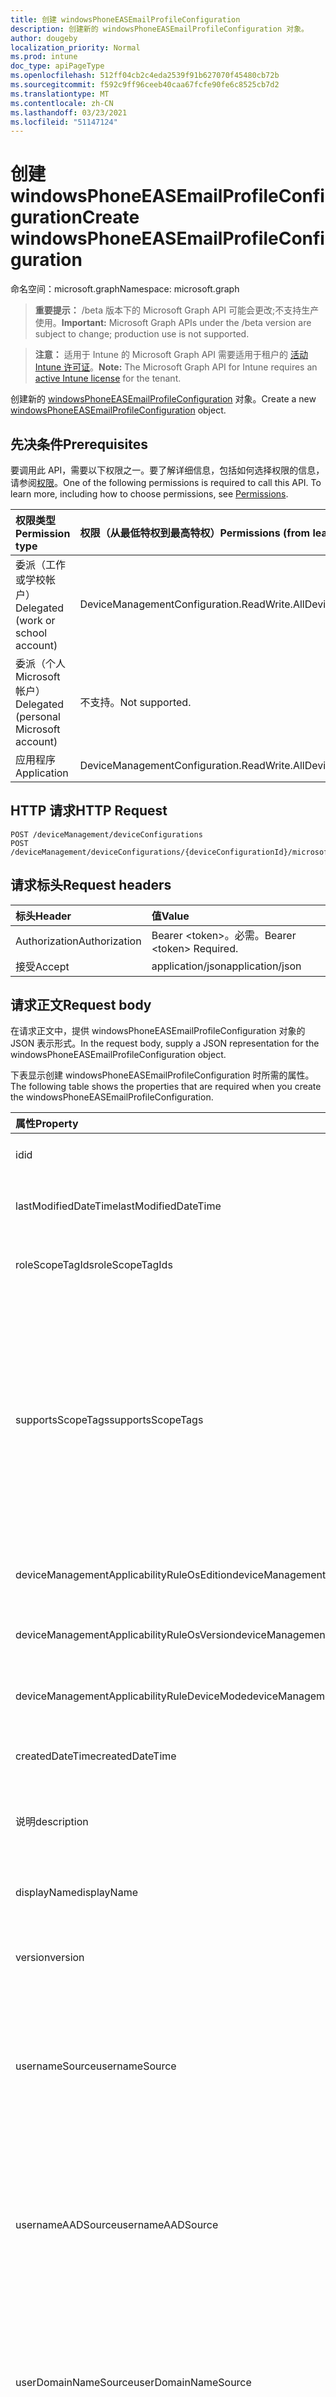```yaml
---
title: 创建 windowsPhoneEASEmailProfileConfiguration
description: 创建新的 windowsPhoneEASEmailProfileConfiguration 对象。
author: dougeby
localization_priority: Normal
ms.prod: intune
doc_type: apiPageType
ms.openlocfilehash: 512ff04cb2c4eda2539f91b627070f45480cb72b
ms.sourcegitcommit: f592c9ff96ceeb40caa67fcfe90fe6c8525cb7d2
ms.translationtype: MT
ms.contentlocale: zh-CN
ms.lasthandoff: 03/23/2021
ms.locfileid: "51147124"
---
```

# <a name="create-windowsphoneeasemailprofileconfiguration"></a><span data-ttu-id="6eeaa-103">创建 windowsPhoneEASEmailProfileConfiguration</span><span class="sxs-lookup"><span data-stu-id="6eeaa-103">Create windowsPhoneEASEmailProfileConfiguration</span></span>

<span data-ttu-id="6eeaa-104">命名空间：microsoft.graph</span><span class="sxs-lookup"><span data-stu-id="6eeaa-104">Namespace: microsoft.graph</span></span>

> <span data-ttu-id="6eeaa-105">**重要提示：** /beta 版本下的 Microsoft Graph API 可能会更改;不支持生产使用。</span><span class="sxs-lookup"><span data-stu-id="6eeaa-105">**Important:** Microsoft Graph APIs under the /beta version are subject to change; production use is not supported.</span></span>

> <span data-ttu-id="6eeaa-106">**注意：** 适用于 Intune 的 Microsoft Graph API 需要适用于租户的 [活动 Intune 许可证](https://go.microsoft.com/fwlink/?linkid=839381)。</span><span class="sxs-lookup"><span data-stu-id="6eeaa-106">**Note:** The Microsoft Graph API for Intune requires an [active Intune license](https://go.microsoft.com/fwlink/?linkid=839381) for the tenant.</span></span>

<span data-ttu-id="6eeaa-107">创建新的 [windowsPhoneEASEmailProfileConfiguration](../resources/intune-deviceconfig-windowsphoneeasemailprofileconfiguration.md) 对象。</span><span class="sxs-lookup"><span data-stu-id="6eeaa-107">Create a new [windowsPhoneEASEmailProfileConfiguration](../resources/intune-deviceconfig-windowsphoneeasemailprofileconfiguration.md) object.</span></span>

## <a name="prerequisites"></a><span data-ttu-id="6eeaa-108">先决条件</span><span class="sxs-lookup"><span data-stu-id="6eeaa-108">Prerequisites</span></span>
<span data-ttu-id="6eeaa-p101">要调用此 API，需要以下权限之一。要了解详细信息，包括如何选择权限的信息，请参阅[权限](/graph/permissions-reference)。</span><span class="sxs-lookup"><span data-stu-id="6eeaa-p101">One of the following permissions is required to call this API. To learn more, including how to choose permissions, see [Permissions](/graph/permissions-reference).</span></span>

|<span data-ttu-id="6eeaa-111">权限类型</span><span class="sxs-lookup"><span data-stu-id="6eeaa-111">Permission type</span></span>|<span data-ttu-id="6eeaa-112">权限（从最低特权到最高特权）</span><span class="sxs-lookup"><span data-stu-id="6eeaa-112">Permissions (from least to most privileged)</span></span>|
|:---|:---|
|<span data-ttu-id="6eeaa-113">委派（工作或学校帐户）</span><span class="sxs-lookup"><span data-stu-id="6eeaa-113">Delegated (work or school account)</span></span>|<span data-ttu-id="6eeaa-114">DeviceManagementConfiguration.ReadWrite.All</span><span class="sxs-lookup"><span data-stu-id="6eeaa-114">DeviceManagementConfiguration.ReadWrite.All</span></span>|
|<span data-ttu-id="6eeaa-115">委派（个人 Microsoft 帐户）</span><span class="sxs-lookup"><span data-stu-id="6eeaa-115">Delegated (personal Microsoft account)</span></span>|<span data-ttu-id="6eeaa-116">不支持。</span><span class="sxs-lookup"><span data-stu-id="6eeaa-116">Not supported.</span></span>|
|<span data-ttu-id="6eeaa-117">应用程序</span><span class="sxs-lookup"><span data-stu-id="6eeaa-117">Application</span></span>|<span data-ttu-id="6eeaa-118">DeviceManagementConfiguration.ReadWrite.All</span><span class="sxs-lookup"><span data-stu-id="6eeaa-118">DeviceManagementConfiguration.ReadWrite.All</span></span>|

## <a name="http-request"></a><span data-ttu-id="6eeaa-119">HTTP 请求</span><span class="sxs-lookup"><span data-stu-id="6eeaa-119">HTTP Request</span></span>
<!-- {
  "blockType": "ignored"
}
-->
``` http
POST /deviceManagement/deviceConfigurations
POST /deviceManagement/deviceConfigurations/{deviceConfigurationId}/microsoft.graph.windowsDomainJoinConfiguration/networkAccessConfigurations
```

## <a name="request-headers"></a><span data-ttu-id="6eeaa-120">请求标头</span><span class="sxs-lookup"><span data-stu-id="6eeaa-120">Request headers</span></span>
|<span data-ttu-id="6eeaa-121">标头</span><span class="sxs-lookup"><span data-stu-id="6eeaa-121">Header</span></span>|<span data-ttu-id="6eeaa-122">值</span><span class="sxs-lookup"><span data-stu-id="6eeaa-122">Value</span></span>|
|:---|:---|
|<span data-ttu-id="6eeaa-123">Authorization</span><span class="sxs-lookup"><span data-stu-id="6eeaa-123">Authorization</span></span>|<span data-ttu-id="6eeaa-124">Bearer &lt;token&gt;。必需。</span><span class="sxs-lookup"><span data-stu-id="6eeaa-124">Bearer &lt;token&gt; Required.</span></span>|
|<span data-ttu-id="6eeaa-125">接受</span><span class="sxs-lookup"><span data-stu-id="6eeaa-125">Accept</span></span>|<span data-ttu-id="6eeaa-126">application/json</span><span class="sxs-lookup"><span data-stu-id="6eeaa-126">application/json</span></span>|

## <a name="request-body"></a><span data-ttu-id="6eeaa-127">请求正文</span><span class="sxs-lookup"><span data-stu-id="6eeaa-127">Request body</span></span>
<span data-ttu-id="6eeaa-128">在请求正文中，提供 windowsPhoneEASEmailProfileConfiguration 对象的 JSON 表示形式。</span><span class="sxs-lookup"><span data-stu-id="6eeaa-128">In the request body, supply a JSON representation for the windowsPhoneEASEmailProfileConfiguration object.</span></span>

<span data-ttu-id="6eeaa-129">下表显示创建 windowsPhoneEASEmailProfileConfiguration 时所需的属性。</span><span class="sxs-lookup"><span data-stu-id="6eeaa-129">The following table shows the properties that are required when you create the windowsPhoneEASEmailProfileConfiguration.</span></span>

|<span data-ttu-id="6eeaa-130">属性</span><span class="sxs-lookup"><span data-stu-id="6eeaa-130">Property</span></span>|<span data-ttu-id="6eeaa-131">类型</span><span class="sxs-lookup"><span data-stu-id="6eeaa-131">Type</span></span>|<span data-ttu-id="6eeaa-132">说明</span><span class="sxs-lookup"><span data-stu-id="6eeaa-132">Description</span></span>|
|:---|:---|:---|
|<span data-ttu-id="6eeaa-133">id</span><span class="sxs-lookup"><span data-stu-id="6eeaa-133">id</span></span>|<span data-ttu-id="6eeaa-134">String</span><span class="sxs-lookup"><span data-stu-id="6eeaa-134">String</span></span>|<span data-ttu-id="6eeaa-135">实体的键。</span><span class="sxs-lookup"><span data-stu-id="6eeaa-135">Key of the entity.</span></span> <span data-ttu-id="6eeaa-136">继承自 [deviceConfiguration](../resources/intune-shared-deviceconfiguration.md)</span><span class="sxs-lookup"><span data-stu-id="6eeaa-136">Inherited from [deviceConfiguration](../resources/intune-shared-deviceconfiguration.md)</span></span>|
|<span data-ttu-id="6eeaa-137">lastModifiedDateTime</span><span class="sxs-lookup"><span data-stu-id="6eeaa-137">lastModifiedDateTime</span></span>|<span data-ttu-id="6eeaa-138">DateTimeOffset</span><span class="sxs-lookup"><span data-stu-id="6eeaa-138">DateTimeOffset</span></span>|<span data-ttu-id="6eeaa-139">上次修改对象的日期/时间。</span><span class="sxs-lookup"><span data-stu-id="6eeaa-139">DateTime the object was last modified.</span></span> <span data-ttu-id="6eeaa-140">继承自 [deviceConfiguration](../resources/intune-shared-deviceconfiguration.md)</span><span class="sxs-lookup"><span data-stu-id="6eeaa-140">Inherited from [deviceConfiguration](../resources/intune-shared-deviceconfiguration.md)</span></span>|
|<span data-ttu-id="6eeaa-141">roleScopeTagIds</span><span class="sxs-lookup"><span data-stu-id="6eeaa-141">roleScopeTagIds</span></span>|<span data-ttu-id="6eeaa-142">String collection</span><span class="sxs-lookup"><span data-stu-id="6eeaa-142">String collection</span></span>|<span data-ttu-id="6eeaa-143">此实体实例的范围标记列表。</span><span class="sxs-lookup"><span data-stu-id="6eeaa-143">List of Scope Tags for this Entity instance.</span></span> <span data-ttu-id="6eeaa-144">继承自 [deviceConfiguration](../resources/intune-shared-deviceconfiguration.md)</span><span class="sxs-lookup"><span data-stu-id="6eeaa-144">Inherited from [deviceConfiguration](../resources/intune-shared-deviceconfiguration.md)</span></span>|
|<span data-ttu-id="6eeaa-145">supportsScopeTags</span><span class="sxs-lookup"><span data-stu-id="6eeaa-145">supportsScopeTags</span></span>|<span data-ttu-id="6eeaa-146">Boolean</span><span class="sxs-lookup"><span data-stu-id="6eeaa-146">Boolean</span></span>|<span data-ttu-id="6eeaa-147">指示基础设备配置是否支持分配范围标记。</span><span class="sxs-lookup"><span data-stu-id="6eeaa-147">Indicates whether or not the underlying Device Configuration supports the assignment of scope tags.</span></span> <span data-ttu-id="6eeaa-148">当此值为 false 且实体对作用域用户不可见时，不允许分配给 ScopeTags 属性。</span><span class="sxs-lookup"><span data-stu-id="6eeaa-148">Assigning to the ScopeTags property is not allowed when this value is false and entities will not be visible to scoped users.</span></span> <span data-ttu-id="6eeaa-149">这适用于在 Silverlight 中创建的旧版策略，可通过在 Azure 门户中删除和重新创建策略来解决。</span><span class="sxs-lookup"><span data-stu-id="6eeaa-149">This occurs for Legacy policies created in Silverlight and can be resolved by deleting and recreating the policy in the Azure Portal.</span></span> <span data-ttu-id="6eeaa-150">此属性是只读的。</span><span class="sxs-lookup"><span data-stu-id="6eeaa-150">This property is read-only.</span></span> <span data-ttu-id="6eeaa-151">继承自 [deviceConfiguration](../resources/intune-shared-deviceconfiguration.md)</span><span class="sxs-lookup"><span data-stu-id="6eeaa-151">Inherited from [deviceConfiguration](../resources/intune-shared-deviceconfiguration.md)</span></span>|
|<span data-ttu-id="6eeaa-152">deviceManagementApplicabilityRuleOsEdition</span><span class="sxs-lookup"><span data-stu-id="6eeaa-152">deviceManagementApplicabilityRuleOsEdition</span></span>|[<span data-ttu-id="6eeaa-153">deviceManagementApplicabilityRuleOsEdition</span><span class="sxs-lookup"><span data-stu-id="6eeaa-153">deviceManagementApplicabilityRuleOsEdition</span></span>](../resources/intune-deviceconfig-devicemanagementapplicabilityruleosedition.md)|<span data-ttu-id="6eeaa-154">此策略的操作系统版本适用性。</span><span class="sxs-lookup"><span data-stu-id="6eeaa-154">The OS edition applicability for this Policy.</span></span> <span data-ttu-id="6eeaa-155">继承自 [deviceConfiguration](../resources/intune-shared-deviceconfiguration.md)</span><span class="sxs-lookup"><span data-stu-id="6eeaa-155">Inherited from [deviceConfiguration](../resources/intune-shared-deviceconfiguration.md)</span></span>|
|<span data-ttu-id="6eeaa-156">deviceManagementApplicabilityRuleOsVersion</span><span class="sxs-lookup"><span data-stu-id="6eeaa-156">deviceManagementApplicabilityRuleOsVersion</span></span>|[<span data-ttu-id="6eeaa-157">deviceManagementApplicabilityRuleOsVersion</span><span class="sxs-lookup"><span data-stu-id="6eeaa-157">deviceManagementApplicabilityRuleOsVersion</span></span>](../resources/intune-deviceconfig-devicemanagementapplicabilityruleosversion.md)|<span data-ttu-id="6eeaa-158">此策略的操作系统版本适用性规则。</span><span class="sxs-lookup"><span data-stu-id="6eeaa-158">The OS version applicability rule for this Policy.</span></span> <span data-ttu-id="6eeaa-159">继承自 [deviceConfiguration](../resources/intune-shared-deviceconfiguration.md)</span><span class="sxs-lookup"><span data-stu-id="6eeaa-159">Inherited from [deviceConfiguration](../resources/intune-shared-deviceconfiguration.md)</span></span>|
|<span data-ttu-id="6eeaa-160">deviceManagementApplicabilityRuleDeviceMode</span><span class="sxs-lookup"><span data-stu-id="6eeaa-160">deviceManagementApplicabilityRuleDeviceMode</span></span>|[<span data-ttu-id="6eeaa-161">deviceManagementApplicabilityRuleDeviceMode</span><span class="sxs-lookup"><span data-stu-id="6eeaa-161">deviceManagementApplicabilityRuleDeviceMode</span></span>](../resources/intune-deviceconfig-devicemanagementapplicabilityruledevicemode.md)|<span data-ttu-id="6eeaa-162">此策略的设备模式适用性规则。</span><span class="sxs-lookup"><span data-stu-id="6eeaa-162">The device mode applicability rule for this Policy.</span></span> <span data-ttu-id="6eeaa-163">继承自 [deviceConfiguration](../resources/intune-shared-deviceconfiguration.md)</span><span class="sxs-lookup"><span data-stu-id="6eeaa-163">Inherited from [deviceConfiguration](../resources/intune-shared-deviceconfiguration.md)</span></span>|
|<span data-ttu-id="6eeaa-164">createdDateTime</span><span class="sxs-lookup"><span data-stu-id="6eeaa-164">createdDateTime</span></span>|<span data-ttu-id="6eeaa-165">DateTimeOffset</span><span class="sxs-lookup"><span data-stu-id="6eeaa-165">DateTimeOffset</span></span>|<span data-ttu-id="6eeaa-166">创建对象的日期/时间。</span><span class="sxs-lookup"><span data-stu-id="6eeaa-166">DateTime the object was created.</span></span> <span data-ttu-id="6eeaa-167">继承自 [deviceConfiguration](../resources/intune-shared-deviceconfiguration.md)</span><span class="sxs-lookup"><span data-stu-id="6eeaa-167">Inherited from [deviceConfiguration](../resources/intune-shared-deviceconfiguration.md)</span></span>|
|<span data-ttu-id="6eeaa-168">说明</span><span class="sxs-lookup"><span data-stu-id="6eeaa-168">description</span></span>|<span data-ttu-id="6eeaa-169">String</span><span class="sxs-lookup"><span data-stu-id="6eeaa-169">String</span></span>|<span data-ttu-id="6eeaa-170">管理员提供的设备配置的说明。</span><span class="sxs-lookup"><span data-stu-id="6eeaa-170">Admin provided description of the Device Configuration.</span></span> <span data-ttu-id="6eeaa-171">继承自 [deviceConfiguration](../resources/intune-shared-deviceconfiguration.md)</span><span class="sxs-lookup"><span data-stu-id="6eeaa-171">Inherited from [deviceConfiguration](../resources/intune-shared-deviceconfiguration.md)</span></span>|
|<span data-ttu-id="6eeaa-172">displayName</span><span class="sxs-lookup"><span data-stu-id="6eeaa-172">displayName</span></span>|<span data-ttu-id="6eeaa-173">String</span><span class="sxs-lookup"><span data-stu-id="6eeaa-173">String</span></span>|<span data-ttu-id="6eeaa-174">管理员提供的设备配置的名称。</span><span class="sxs-lookup"><span data-stu-id="6eeaa-174">Admin provided name of the device configuration.</span></span> <span data-ttu-id="6eeaa-175">继承自 [deviceConfiguration](../resources/intune-shared-deviceconfiguration.md)</span><span class="sxs-lookup"><span data-stu-id="6eeaa-175">Inherited from [deviceConfiguration](../resources/intune-shared-deviceconfiguration.md)</span></span>|
|<span data-ttu-id="6eeaa-176">version</span><span class="sxs-lookup"><span data-stu-id="6eeaa-176">version</span></span>|<span data-ttu-id="6eeaa-177">Int32</span><span class="sxs-lookup"><span data-stu-id="6eeaa-177">Int32</span></span>|<span data-ttu-id="6eeaa-178">设备配置的版本。</span><span class="sxs-lookup"><span data-stu-id="6eeaa-178">Version of the device configuration.</span></span> <span data-ttu-id="6eeaa-179">继承自 [deviceConfiguration](../resources/intune-shared-deviceconfiguration.md)</span><span class="sxs-lookup"><span data-stu-id="6eeaa-179">Inherited from [deviceConfiguration](../resources/intune-shared-deviceconfiguration.md)</span></span>|
|<span data-ttu-id="6eeaa-180">usernameSource</span><span class="sxs-lookup"><span data-stu-id="6eeaa-180">usernameSource</span></span>|[<span data-ttu-id="6eeaa-181">userEmailSource</span><span class="sxs-lookup"><span data-stu-id="6eeaa-181">userEmailSource</span></span>](../resources/intune-deviceconfig-useremailsource.md)|<span data-ttu-id="6eeaa-182">在设备上安装之前从 AAD 中选取并注入到此配置文件中的用户名属性。</span><span class="sxs-lookup"><span data-stu-id="6eeaa-182">Username attribute that is picked from AAD and injected into this profile before installing on the device.</span></span> <span data-ttu-id="6eeaa-183">继承自 [easEmailProfileConfigurationBase](../resources/intune-deviceconfig-easemailprofileconfigurationbase.md)。</span><span class="sxs-lookup"><span data-stu-id="6eeaa-183">Inherited from [easEmailProfileConfigurationBase](../resources/intune-deviceconfig-easemailprofileconfigurationbase.md).</span></span> <span data-ttu-id="6eeaa-184">可取值为：`userPrincipalName`、`primarySmtpAddress`。</span><span class="sxs-lookup"><span data-stu-id="6eeaa-184">Possible values are: `userPrincipalName`, `primarySmtpAddress`.</span></span>|
|<span data-ttu-id="6eeaa-185">usernameAADSource</span><span class="sxs-lookup"><span data-stu-id="6eeaa-185">usernameAADSource</span></span>|[<span data-ttu-id="6eeaa-186">usernameSource</span><span class="sxs-lookup"><span data-stu-id="6eeaa-186">usernameSource</span></span>](../resources/intune-deviceconfig-usernamesource.md)|<span data-ttu-id="6eeaa-187">AAD 字段的名称，该字段将用于检索电子邮件配置文件的 UserName。</span><span class="sxs-lookup"><span data-stu-id="6eeaa-187">Name of the AAD field, that will be used to retrieve UserName for email profile.</span></span> <span data-ttu-id="6eeaa-188">继承自 [easEmailProfileConfigurationBase](../resources/intune-deviceconfig-easemailprofileconfigurationbase.md)。</span><span class="sxs-lookup"><span data-stu-id="6eeaa-188">Inherited from [easEmailProfileConfigurationBase](../resources/intune-deviceconfig-easemailprofileconfigurationbase.md).</span></span> <span data-ttu-id="6eeaa-189">可取值为：`userPrincipalName`、`primarySmtpAddress`、`samAccountName`。</span><span class="sxs-lookup"><span data-stu-id="6eeaa-189">Possible values are: `userPrincipalName`, `primarySmtpAddress`, `samAccountName`.</span></span>|
|<span data-ttu-id="6eeaa-190">userDomainNameSource</span><span class="sxs-lookup"><span data-stu-id="6eeaa-190">userDomainNameSource</span></span>|[<span data-ttu-id="6eeaa-191">domainNameSource</span><span class="sxs-lookup"><span data-stu-id="6eeaa-191">domainNameSource</span></span>](../resources/intune-deviceconfig-domainnamesource.md)|<span data-ttu-id="6eeaa-192">UserDomainname 属性，在设备上安装之前从 AAD 中选取并注入到此配置文件中。</span><span class="sxs-lookup"><span data-stu-id="6eeaa-192">UserDomainname attribute that is picked from AAD and injected into this profile before installing on the device.</span></span> <span data-ttu-id="6eeaa-193">继承自 [easEmailProfileConfigurationBase](../resources/intune-deviceconfig-easemailprofileconfigurationbase.md)。</span><span class="sxs-lookup"><span data-stu-id="6eeaa-193">Inherited from [easEmailProfileConfigurationBase](../resources/intune-deviceconfig-easemailprofileconfigurationbase.md).</span></span> <span data-ttu-id="6eeaa-194">可取值为：`fullDomainName`、`netBiosDomainName`。</span><span class="sxs-lookup"><span data-stu-id="6eeaa-194">Possible values are: `fullDomainName`, `netBiosDomainName`.</span></span>|
|<span data-ttu-id="6eeaa-195">customDomainName</span><span class="sxs-lookup"><span data-stu-id="6eeaa-195">customDomainName</span></span>|<span data-ttu-id="6eeaa-196">String</span><span class="sxs-lookup"><span data-stu-id="6eeaa-196">String</span></span>|<span data-ttu-id="6eeaa-197">在设备上安装之前生成电子邮件配置文件时使用的自定义域名值。</span><span class="sxs-lookup"><span data-stu-id="6eeaa-197">Custom domain name value used while generating an email profile before installing on the device.</span></span> <span data-ttu-id="6eeaa-198">继承自 [easEmailProfileConfigurationBase](../resources/intune-deviceconfig-easemailprofileconfigurationbase.md)</span><span class="sxs-lookup"><span data-stu-id="6eeaa-198">Inherited from [easEmailProfileConfigurationBase](../resources/intune-deviceconfig-easemailprofileconfigurationbase.md)</span></span>|
|<span data-ttu-id="6eeaa-199">accountName</span><span class="sxs-lookup"><span data-stu-id="6eeaa-199">accountName</span></span>|<span data-ttu-id="6eeaa-200">String</span><span class="sxs-lookup"><span data-stu-id="6eeaa-200">String</span></span>|<span data-ttu-id="6eeaa-201">帐户名称。</span><span class="sxs-lookup"><span data-stu-id="6eeaa-201">Account name.</span></span>|
|<span data-ttu-id="6eeaa-202">applyOnlyToWindowsPhone81</span><span class="sxs-lookup"><span data-stu-id="6eeaa-202">applyOnlyToWindowsPhone81</span></span>|<span data-ttu-id="6eeaa-203">Boolean</span><span class="sxs-lookup"><span data-stu-id="6eeaa-203">Boolean</span></span>|<span data-ttu-id="6eeaa-204">指示此策略是否仅适用于 Windows 8.1 的值。</span><span class="sxs-lookup"><span data-stu-id="6eeaa-204">Value indicating whether this policy only applies to Windows 8.1.</span></span> <span data-ttu-id="6eeaa-205">此属性是只读的。</span><span class="sxs-lookup"><span data-stu-id="6eeaa-205">This property is read-only.</span></span>|
|<span data-ttu-id="6eeaa-206">syncCalendar</span><span class="sxs-lookup"><span data-stu-id="6eeaa-206">syncCalendar</span></span>|<span data-ttu-id="6eeaa-207">Boolean</span><span class="sxs-lookup"><span data-stu-id="6eeaa-207">Boolean</span></span>|<span data-ttu-id="6eeaa-208">是否同步日历。</span><span class="sxs-lookup"><span data-stu-id="6eeaa-208">Whether or not to sync the calendar.</span></span>|
|<span data-ttu-id="6eeaa-209">syncContacts</span><span class="sxs-lookup"><span data-stu-id="6eeaa-209">syncContacts</span></span>|<span data-ttu-id="6eeaa-210">Boolean</span><span class="sxs-lookup"><span data-stu-id="6eeaa-210">Boolean</span></span>|<span data-ttu-id="6eeaa-211">是否同步联系人。</span><span class="sxs-lookup"><span data-stu-id="6eeaa-211">Whether or not to sync contacts.</span></span>|
|<span data-ttu-id="6eeaa-212">syncTasks</span><span class="sxs-lookup"><span data-stu-id="6eeaa-212">syncTasks</span></span>|<span data-ttu-id="6eeaa-213">Boolean</span><span class="sxs-lookup"><span data-stu-id="6eeaa-213">Boolean</span></span>|<span data-ttu-id="6eeaa-214">是否同步任务。</span><span class="sxs-lookup"><span data-stu-id="6eeaa-214">Whether or not to sync tasks.</span></span>|
|<span data-ttu-id="6eeaa-215">durationOfEmailToSync</span><span class="sxs-lookup"><span data-stu-id="6eeaa-215">durationOfEmailToSync</span></span>|[<span data-ttu-id="6eeaa-216">emailSyncDuration</span><span class="sxs-lookup"><span data-stu-id="6eeaa-216">emailSyncDuration</span></span>](../resources/intune-deviceconfig-emailsyncduration.md)|<span data-ttu-id="6eeaa-217">要同步的电子邮件的持续时间。可能的值是 `userDefined` `oneDay` `threeDays` ：、、、、、、。 `oneWeek` `twoWeeks` `oneMonth` `unlimited`</span><span class="sxs-lookup"><span data-stu-id="6eeaa-217">Duration of email to sync. Possible values are: `userDefined`, `oneDay`, `threeDays`, `oneWeek`, `twoWeeks`, `oneMonth`, `unlimited`.</span></span>|
|<span data-ttu-id="6eeaa-218">emailAddressSource</span><span class="sxs-lookup"><span data-stu-id="6eeaa-218">emailAddressSource</span></span>|[<span data-ttu-id="6eeaa-219">userEmailSource</span><span class="sxs-lookup"><span data-stu-id="6eeaa-219">userEmailSource</span></span>](../resources/intune-deviceconfig-useremailsource.md)|<span data-ttu-id="6eeaa-220">从 AAD 中选取并注入到此配置文件中的电子邮件属性，在设备上安装之前。</span><span class="sxs-lookup"><span data-stu-id="6eeaa-220">Email attribute that is picked from AAD and injected into this profile before installing on the device.</span></span> <span data-ttu-id="6eeaa-221">可取值为：`userPrincipalName`、`primarySmtpAddress`。</span><span class="sxs-lookup"><span data-stu-id="6eeaa-221">Possible values are: `userPrincipalName`, `primarySmtpAddress`.</span></span>|
|<span data-ttu-id="6eeaa-222">emailSyncSchedule</span><span class="sxs-lookup"><span data-stu-id="6eeaa-222">emailSyncSchedule</span></span>|[<span data-ttu-id="6eeaa-223">emailSyncSchedule</span><span class="sxs-lookup"><span data-stu-id="6eeaa-223">emailSyncSchedule</span></span>](../resources/intune-deviceconfig-emailsyncschedule.md)|<span data-ttu-id="6eeaa-224">电子邮件同步计划。</span><span class="sxs-lookup"><span data-stu-id="6eeaa-224">Email sync schedule.</span></span> <span data-ttu-id="6eeaa-225">可取值为：`userDefined`、`asMessagesArrive`、`manual`、`fifteenMinutes`、`thirtyMinutes`、`sixtyMinutes` 或 `basedOnMyUsage`。</span><span class="sxs-lookup"><span data-stu-id="6eeaa-225">Possible values are: `userDefined`, `asMessagesArrive`, `manual`, `fifteenMinutes`, `thirtyMinutes`, `sixtyMinutes`, `basedOnMyUsage`.</span></span>|
|<span data-ttu-id="6eeaa-226">hostName</span><span class="sxs-lookup"><span data-stu-id="6eeaa-226">hostName</span></span>|<span data-ttu-id="6eeaa-227">String</span><span class="sxs-lookup"><span data-stu-id="6eeaa-227">String</span></span>|<span data-ttu-id="6eeaa-228">使用本机 (连接到) URL 的 Exchange 位置。</span><span class="sxs-lookup"><span data-stu-id="6eeaa-228">Exchange location that (URL) that the native mail app connects to.</span></span>|
|<span data-ttu-id="6eeaa-229">requireSsl</span><span class="sxs-lookup"><span data-stu-id="6eeaa-229">requireSsl</span></span>|<span data-ttu-id="6eeaa-230">Boolean</span><span class="sxs-lookup"><span data-stu-id="6eeaa-230">Boolean</span></span>|<span data-ttu-id="6eeaa-231">指示是否使用 SSL。</span><span class="sxs-lookup"><span data-stu-id="6eeaa-231">Indicates whether or not to use SSL.</span></span>|



## <a name="response"></a><span data-ttu-id="6eeaa-232">响应</span><span class="sxs-lookup"><span data-stu-id="6eeaa-232">Response</span></span>
<span data-ttu-id="6eeaa-233">如果成功，此方法在响应正文中返回 响应代码和 `201 Created` [windowsPhoneEASEmailProfileConfiguration](../resources/intune-deviceconfig-windowsphoneeasemailprofileconfiguration.md) 对象。</span><span class="sxs-lookup"><span data-stu-id="6eeaa-233">If successful, this method returns a `201 Created` response code and a [windowsPhoneEASEmailProfileConfiguration](../resources/intune-deviceconfig-windowsphoneeasemailprofileconfiguration.md) object in the response body.</span></span>

## <a name="example"></a><span data-ttu-id="6eeaa-234">示例</span><span class="sxs-lookup"><span data-stu-id="6eeaa-234">Example</span></span>

### <a name="request"></a><span data-ttu-id="6eeaa-235">请求</span><span class="sxs-lookup"><span data-stu-id="6eeaa-235">Request</span></span>
<span data-ttu-id="6eeaa-236">下面是一个请求示例。</span><span class="sxs-lookup"><span data-stu-id="6eeaa-236">Here is an example of the request.</span></span>
``` http
POST https://graph.microsoft.com/beta/deviceManagement/deviceConfigurations
Content-type: application/json
Content-length: 1567

{
  "@odata.type": "#microsoft.graph.windowsPhoneEASEmailProfileConfiguration",
  "roleScopeTagIds": [
    "Role Scope Tag Ids value"
  ],
  "supportsScopeTags": true,
  "deviceManagementApplicabilityRuleOsEdition": {
    "@odata.type": "microsoft.graph.deviceManagementApplicabilityRuleOsEdition",
    "osEditionTypes": [
      "windows10EnterpriseN"
    ],
    "name": "Name value",
    "ruleType": "exclude"
  },
  "deviceManagementApplicabilityRuleOsVersion": {
    "@odata.type": "microsoft.graph.deviceManagementApplicabilityRuleOsVersion",
    "minOSVersion": "Min OSVersion value",
    "maxOSVersion": "Max OSVersion value",
    "name": "Name value",
    "ruleType": "exclude"
  },
  "deviceManagementApplicabilityRuleDeviceMode": {
    "@odata.type": "microsoft.graph.deviceManagementApplicabilityRuleDeviceMode",
    "deviceMode": "sModeConfiguration",
    "name": "Name value",
    "ruleType": "exclude"
  },
  "description": "Description value",
  "displayName": "Display Name value",
  "version": 7,
  "usernameSource": "primarySmtpAddress",
  "usernameAADSource": "primarySmtpAddress",
  "userDomainNameSource": "netBiosDomainName",
  "customDomainName": "Custom Domain Name value",
  "accountName": "Account Name value",
  "applyOnlyToWindowsPhone81": true,
  "syncCalendar": true,
  "syncContacts": true,
  "syncTasks": true,
  "durationOfEmailToSync": "oneDay",
  "emailAddressSource": "primarySmtpAddress",
  "emailSyncSchedule": "asMessagesArrive",
  "hostName": "Host Name value",
  "requireSsl": true
}
```

### <a name="response"></a><span data-ttu-id="6eeaa-237">响应</span><span class="sxs-lookup"><span data-stu-id="6eeaa-237">Response</span></span>
<span data-ttu-id="6eeaa-p120">下面是一个响应示例。注意：为了简单起见，可能会将此处所示的响应对象截断。将从实际调用中返回所有属性。</span><span class="sxs-lookup"><span data-stu-id="6eeaa-p120">Here is an example of the response. Note: The response object shown here may be truncated for brevity. All of the properties will be returned from an actual call.</span></span>
``` http
HTTP/1.1 201 Created
Content-Type: application/json
Content-Length: 1739

{
  "@odata.type": "#microsoft.graph.windowsPhoneEASEmailProfileConfiguration",
  "id": "554f402a-402a-554f-2a40-4f552a404f55",
  "lastModifiedDateTime": "2017-01-01T00:00:35.1329464-08:00",
  "roleScopeTagIds": [
    "Role Scope Tag Ids value"
  ],
  "supportsScopeTags": true,
  "deviceManagementApplicabilityRuleOsEdition": {
    "@odata.type": "microsoft.graph.deviceManagementApplicabilityRuleOsEdition",
    "osEditionTypes": [
      "windows10EnterpriseN"
    ],
    "name": "Name value",
    "ruleType": "exclude"
  },
  "deviceManagementApplicabilityRuleOsVersion": {
    "@odata.type": "microsoft.graph.deviceManagementApplicabilityRuleOsVersion",
    "minOSVersion": "Min OSVersion value",
    "maxOSVersion": "Max OSVersion value",
    "name": "Name value",
    "ruleType": "exclude"
  },
  "deviceManagementApplicabilityRuleDeviceMode": {
    "@odata.type": "microsoft.graph.deviceManagementApplicabilityRuleDeviceMode",
    "deviceMode": "sModeConfiguration",
    "name": "Name value",
    "ruleType": "exclude"
  },
  "createdDateTime": "2017-01-01T00:02:43.5775965-08:00",
  "description": "Description value",
  "displayName": "Display Name value",
  "version": 7,
  "usernameSource": "primarySmtpAddress",
  "usernameAADSource": "primarySmtpAddress",
  "userDomainNameSource": "netBiosDomainName",
  "customDomainName": "Custom Domain Name value",
  "accountName": "Account Name value",
  "applyOnlyToWindowsPhone81": true,
  "syncCalendar": true,
  "syncContacts": true,
  "syncTasks": true,
  "durationOfEmailToSync": "oneDay",
  "emailAddressSource": "primarySmtpAddress",
  "emailSyncSchedule": "asMessagesArrive",
  "hostName": "Host Name value",
  "requireSsl": true
}
```




